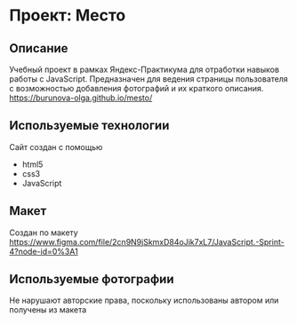 # Проект: Место

## Описание
Учебный проект в рамках Яндекс-Практикума для отработки навыков работы с JavaScript. Предназначен для ведения страницы пользователя с возможностью добавления фотографий и их краткого описания.
https://burunova-olga.github.io/mesto/

## Используемые технологии
Сайт создан с помощью
- html5
- css3
- JavaScript

## Макет
Создан по макету
https://www.figma.com/file/2cn9N9jSkmxD84oJik7xL7/JavaScript.-Sprint-4?node-id=0%3A1

## Используемые фотографии
Не нарушают авторские права, поскольку использованы автором или получены из макета
